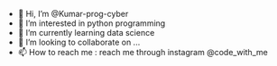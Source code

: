 - 👋 Hi, I’m @Kumar-prog-cyber
- 👀 I’m interested in python programming
- 🌱 I’m currently learning data science
- 💞️ I’m looking to collaborate on ...
- 📫 How to reach me : reach me through instagram @code_with_me

<!---
Kumar-prog-cyber/Kumar-prog-cyber is a ✨ special ✨ repository because its `README.md` (this file) appears on your GitHub profile.
You can click the Preview link to take a look at your changes.
--->
